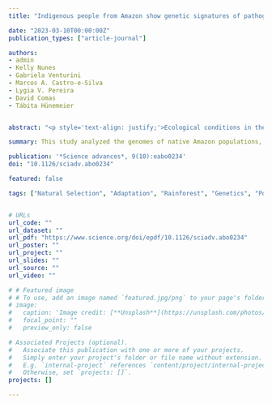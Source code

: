 ```yaml
---
title: "Indigenous people from Amazon show genetic signatures of pathogen-driven selection"

date: "2023-03-10T00:00:00Z"
publication_types: ["article-journal"]

authors:
- admin
- Kelly Nunes
- Gabriela Venturini
- Marcos A. Castro-e-Silva
- Lygia V. Pereira
- David Comas
- Tábita Hünemeier


abstract: "<p style='text-align: justify;'>Ecological conditions in the Amazon rainforests are historically favorable for the transmission of numerous tropical diseases, especially vector-borne diseases. The high diversity of pathogens likely contributes to the strong selective pressures for human survival and reproduction in this region. However, the genetic basis of human adaptation to this complex ecosystem remains unclear. This study investigates the possible footprints of genetic adaptation to the Amazon rainforest environment by analyzing the genomic data of 19 native populations. The results based on genomic and functional analysis showed an intense signal of natural selection in a set of genes related to Trypanosoma cruzi infection, which is the pathogen responsible for Chagas disease, a neglected tropical parasitic disease native to the Americas that is currently spreading worldwide.</p>"

summary: This study analyzed the genomes of native Amazon populations, finding evidence of genetic adaptation to combat Chagas disease, a prevalent tropical illness in the region.

publication: '*Science advances*, 9(10):eabo0234'
doi: "10.1126/sciadv.abo0234"

featured: false

tags: ["Natural Selection", "Adaptation", "Rainforest", "Genetics", "Population Genetics", "South America"]


# URLs
url_code: ""
url_dataset: ""
url_pdf: "https://www.science.org/doi/epdf/10.1126/sciadv.abo0234"
url_poster: ""
url_project: ""
url_slides: ""
url_source: ""
url_video: ""

# # Featured image
# # To use, add an image named `featured.jpg/png` to your page's folder. 
# image:
#   caption: 'Image credit: [**Unsplash**](https://unsplash.com/photos/jdD8gXaTZsc)'
#   focal_point: ""
#   preview_only: false

# Associated Projects (optional).
#   Associate this publication with one or more of your projects.
#   Simply enter your project's folder or file name without extension.
#   E.g. `internal-project` references `content/project/internal-project/index.md`.
#   Otherwise, set `projects: []`.
projects: []

---
```

  
